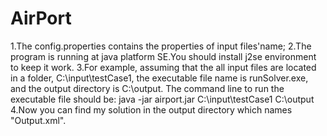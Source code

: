 # AirPort
1.The config.properties contains the properties of input files'name;
2.The program is running at java platform SE.You should install j2se environment to keep it work.
3.For example, assuming that the all input files are located in a folder, C:\input\testCase1\, the executable file name is runSolver.exe, and the output directory is  C:\output. The command line to run the executable file should be:
java -jar airport.jar C:\input\testCase1 C:\output
4.Now you can find my solution in the output directory which names "Output.xml".

